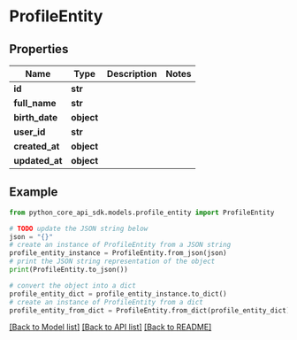# ProfileEntity


## Properties

Name | Type | Description | Notes
------------ | ------------- | ------------- | -------------
**id** | **str** |  | 
**full_name** | **str** |  | 
**birth_date** | **object** |  | 
**user_id** | **str** |  | 
**created_at** | **object** |  | 
**updated_at** | **object** |  | 

## Example

```python
from python_core_api_sdk.models.profile_entity import ProfileEntity

# TODO update the JSON string below
json = "{}"
# create an instance of ProfileEntity from a JSON string
profile_entity_instance = ProfileEntity.from_json(json)
# print the JSON string representation of the object
print(ProfileEntity.to_json())

# convert the object into a dict
profile_entity_dict = profile_entity_instance.to_dict()
# create an instance of ProfileEntity from a dict
profile_entity_from_dict = ProfileEntity.from_dict(profile_entity_dict)
```
[[Back to Model list]](../README.md#documentation-for-models) [[Back to API list]](../README.md#documentation-for-api-endpoints) [[Back to README]](../README.md)


